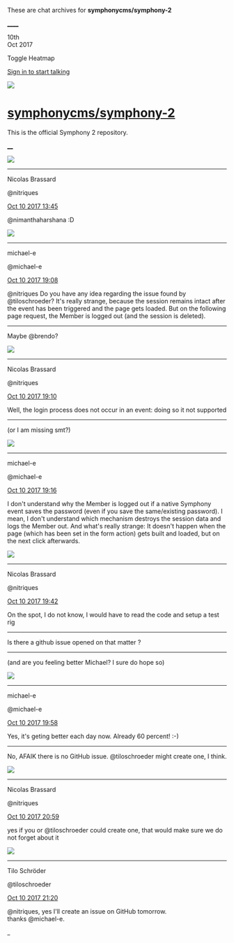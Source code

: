 These are chat archives for **symphonycms/symphony-2**

[__](/symphonycms/symphony-2/archives/2017/10/11)[__](/symphonycms/symphony-2/archives/2017/10/09)

10th  
Oct 2017

Toggle Heatmap

[Sign in to start talking](/login?action=login&button=archive-login)

![](https://avatars-02.gitter.im/group/iv/3/57542c45c43b8c601977197e?s=48)

#  [symphonycms/symphony-2](/symphonycms/symphony-2)

This is the official Symphony 2 repository.

[ __](/orgs/symphonycms/rooms "More symphonycms rooms")

![](https://avatars1.githubusercontent.com/u/771169?v=4&s=30)

____

Nicolas Brassard

@nitriques

[Oct 10 2017
13:45](https://gitter.im/symphonycms/symphony-2?at=59dccee8e44c43700a16977b)

@nimanthaharshana :D

![](https://avatars2.githubusercontent.com/u/40072?v=4&s=30)

____

michael-e

@michael-e

[Oct 10 2017
19:08](https://gitter.im/symphonycms/symphony-2?at=59dd1aaeb20c642429e708be)

@nitriques Do you have any idea regarding the issue found by @tiloschroeder?
It's really strange, because the session remains intact after the event has
been triggered and the page gets loaded. But on the following page request,
the Member is logged out (and the session is deleted).

____

Maybe  @brendo?

![](https://avatars1.githubusercontent.com/u/771169?v=4&s=30)

____

Nicolas Brassard

@nitriques

[Oct 10 2017
19:10](https://gitter.im/symphonycms/symphony-2?at=59dd1b4001110b72319cef18)

Well, the login process does not occur in an event: doing so it not supported

____

(or I am missing smt?)

![](https://avatars2.githubusercontent.com/u/40072?v=4&s=30)

____

michael-e

@michael-e

[Oct 10 2017
19:16](https://gitter.im/symphonycms/symphony-2?at=59dd1c79bbbf9f1a3845779d)

I don't understand why the Member is logged out if a native Symphony event
saves the password (even if you save the same/existing password). I mean, I
don't understand which mechanism destroys the session data and logs the Member
out. And what's really strange: It doesn't happen when the page (which has
been set in the form action) gets built and loaded, but on the next click
afterwards.

![](https://avatars1.githubusercontent.com/u/771169?v=4&s=30)

____

Nicolas Brassard

@nitriques

[Oct 10 2017
19:42](https://gitter.im/symphonycms/symphony-2?at=59dd22a6f7299e8f53cf5836)

On the spot, I do not know, I would have to read the code and setup a test rig

____

Is there a github issue opened on that matter ?

____

(and are you feeling better Michael? I sure do hope so)

![](https://avatars2.githubusercontent.com/u/40072?v=4&s=30)

____

michael-e

@michael-e

[Oct 10 2017
19:58](https://gitter.im/symphonycms/symphony-2?at=59dd2656210ac26920cd81c1)

Yes, it's geting better each day now. Already 60 percent! :-)

____

No, AFAIK there is no GitHub issue.  @tiloschroeder might create one, I think.

![](https://avatars1.githubusercontent.com/u/771169?v=4&s=30)

____

Nicolas Brassard

@nitriques

[Oct 10 2017
20:59](https://gitter.im/symphonycms/symphony-2?at=59dd34be177fb9fe7e6127b4)

yes if you or @tiloschroeder could create one, that would make sure we do not
forget about it

![](https://avatars1.githubusercontent.com/u/4321647?v=4&s=30)

____

Tilo Schröder

@tiloschroeder

[Oct 10 2017
21:20](https://gitter.im/symphonycms/symphony-2?at=59dd39863cb340a2610b83eb)

@nitriques, yes I'll create an issue on GitHub tomorrow.  
thanks @michael-e.

_

